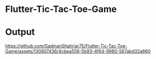 # Flutter-Tic-Tac-Toe-Game
# Output


https://github.com/SadmanShahriar75/Flutter-Tic-Tac-Toe-Game/assets/130807436/4cbea558-5b93-4f64-9980-567abd32a660

